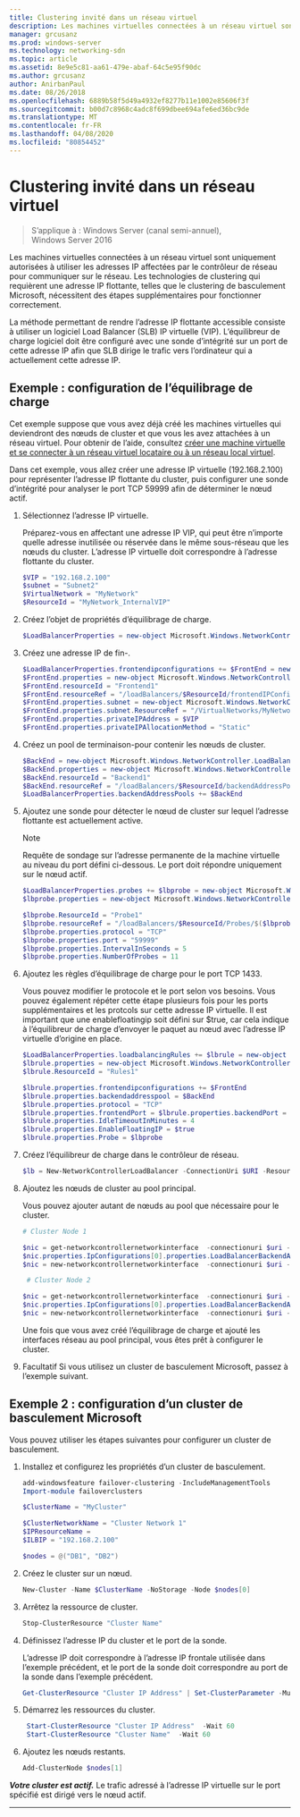 ```yaml
---
title: Clustering invité dans un réseau virtuel
description: Les machines virtuelles connectées à un réseau virtuel sont uniquement autorisées à utiliser les adresses IP affectées par le contrôleur de réseau pour communiquer sur le réseau.  Les technologies de clustering qui requièrent une adresse IP flottante, telles que le clustering de basculement Microsoft, nécessitent des étapes supplémentaires pour fonctionner correctement.
manager: grcusanz
ms.prod: windows-server
ms.technology: networking-sdn
ms.topic: article
ms.assetid: 8e9e5c81-aa61-479e-abaf-64c5e95f90dc
ms.author: grcusanz
author: AnirbanPaul
ms.date: 08/26/2018
ms.openlocfilehash: 6889b58f5d49a4932ef8277b11e1002e85606f3f
ms.sourcegitcommit: b00d7c8968c4adc8f699dbee694afe6ed36bc9de
ms.translationtype: MT
ms.contentlocale: fr-FR
ms.lasthandoff: 04/08/2020
ms.locfileid: "80854452"
---
```

# <a name="guest-clustering-in-a-virtual-network"></a>Clustering invité dans un réseau virtuel

>S’applique à : Windows Server (canal semi-annuel), Windows Server 2016

Les machines virtuelles connectées à un réseau virtuel sont uniquement autorisées à utiliser les adresses IP affectées par le contrôleur de réseau pour communiquer sur le réseau.  Les technologies de clustering qui requièrent une adresse IP flottante, telles que le clustering de basculement Microsoft, nécessitent des étapes supplémentaires pour fonctionner correctement.

La méthode permettant de rendre l’adresse IP flottante accessible consiste à utiliser un logiciel Load Balancer \(SLB\) IP virtuelle \(VIP\).  L’équilibreur de charge logiciel doit être configuré avec une sonde d’intégrité sur un port de cette adresse IP afin que SLB dirige le trafic vers l’ordinateur qui a actuellement cette adresse IP.


## <a name="example-load-balancer-configuration"></a>Exemple : configuration de l’équilibrage de charge

Cet exemple suppose que vous avez déjà créé les machines virtuelles qui deviendront des nœuds de cluster et que vous les avez attachées à un réseau virtuel.  Pour obtenir de l’aide, consultez [créer une machine virtuelle et se connecter à un réseau virtuel locataire ou à un réseau local virtuel](https://technet.microsoft.com/windows-server-docs/networking/sdn/manage/create-a-tenant-vm).  

Dans cet exemple, vous allez créer une adresse IP virtuelle (192.168.2.100) pour représenter l’adresse IP flottante du cluster, puis configurer une sonde d’intégrité pour analyser le port TCP 59999 afin de déterminer le nœud actif.

1. Sélectionnez l’adresse IP virtuelle.<p>Préparez-vous en affectant une adresse IP VIP, qui peut être n’importe quelle adresse inutilisée ou réservée dans le même sous-réseau que les nœuds du cluster.  L’adresse IP virtuelle doit correspondre à l’adresse flottante du cluster.

   ```PowerShell
   $VIP = "192.168.2.100"
   $subnet = "Subnet2"
   $VirtualNetwork = "MyNetwork"
   $ResourceId = "MyNetwork_InternalVIP"
   ```

2. Créez l’objet de propriétés d’équilibrage de charge.

   ```PowerShell
   $LoadBalancerProperties = new-object Microsoft.Windows.NetworkController.LoadBalancerProperties
   ```

3. Créez une adresse IP de fin\-.

   ```PowerShell
   $LoadBalancerProperties.frontendipconfigurations += $FrontEnd = new-object Microsoft.Windows.NetworkController.LoadBalancerFrontendIpConfiguration
   $FrontEnd.properties = new-object Microsoft.Windows.NetworkController.LoadBalancerFrontendIpConfigurationProperties
   $FrontEnd.resourceId = "Frontend1"
   $FrontEnd.resourceRef = "/loadBalancers/$ResourceId/frontendIPConfigurations/$($FrontEnd.resourceId)"
   $FrontEnd.properties.subnet = new-object Microsoft.Windows.NetworkController.Subnet
   $FrontEnd.properties.subnet.ResourceRef = "/VirtualNetworks/MyNetwork/Subnets/Subnet2"
   $FrontEnd.properties.privateIPAddress = $VIP
   $FrontEnd.properties.privateIPAllocationMethod = "Static"
   ```

4. Créez un pool de terminaison\-pour contenir les nœuds de cluster.

   ```PowerShell
   $BackEnd = new-object Microsoft.Windows.NetworkController.LoadBalancerBackendAddressPool
   $BackEnd.properties = new-object Microsoft.Windows.NetworkController.LoadBalancerBackendAddressPoolProperties
   $BackEnd.resourceId = "Backend1"
   $BackEnd.resourceRef = "/loadBalancers/$ResourceId/backendAddressPools/$($BackEnd.resourceId)"
   $LoadBalancerProperties.backendAddressPools += $BackEnd
   ```

5. Ajoutez une sonde pour détecter le nœud de cluster sur lequel l’adresse flottante est actuellement active. 

   >[!NOTE]
   >Requête de sondage sur l’adresse permanente de la machine virtuelle au niveau du port défini ci-dessous.  Le port doit répondre uniquement sur le nœud actif. 

   ```PowerShell
   $LoadBalancerProperties.probes += $lbprobe = new-object Microsoft.Windows.NetworkController.LoadBalancerProbe
   $lbprobe.properties = new-object Microsoft.Windows.NetworkController.LoadBalancerProbeProperties

   $lbprobe.ResourceId = "Probe1"
   $lbprobe.resourceRef = "/loadBalancers/$ResourceId/Probes/$($lbprobe.resourceId)"
   $lbprobe.properties.protocol = "TCP"
   $lbprobe.properties.port = "59999"
   $lbprobe.properties.IntervalInSeconds = 5
   $lbprobe.properties.NumberOfProbes = 11
   ```

6. Ajoutez les règles d’équilibrage de charge pour le port TCP 1433.<p>Vous pouvez modifier le protocole et le port selon vos besoins.  Vous pouvez également répéter cette étape plusieurs fois pour les ports supplémentaires et les protcols sur cette adresse IP virtuelle.  Il est important que une enablefloatingip soit défini sur $true, car cela indique à l’équilibreur de charge d’envoyer le paquet au nœud avec l’adresse IP virtuelle d’origine en place.

   ```PowerShell
   $LoadBalancerProperties.loadbalancingRules += $lbrule = new-object Microsoft.Windows.NetworkController.LoadBalancingRule
   $lbrule.properties = new-object Microsoft.Windows.NetworkController.LoadBalancingRuleProperties
   $lbrule.ResourceId = "Rules1"

   $lbrule.properties.frontendipconfigurations += $FrontEnd
   $lbrule.properties.backendaddresspool = $BackEnd 
   $lbrule.properties.protocol = "TCP"
   $lbrule.properties.frontendPort = $lbrule.properties.backendPort = 1433 
   $lbrule.properties.IdleTimeoutInMinutes = 4
   $lbrule.properties.EnableFloatingIP = $true
   $lbrule.properties.Probe = $lbprobe
   ```

7. Créez l’équilibreur de charge dans le contrôleur de réseau.

   ```PowerShell
   $lb = New-NetworkControllerLoadBalancer -ConnectionUri $URI -ResourceId $ResourceId -Properties $LoadBalancerProperties -Force
   ```

8. Ajoutez les nœuds de cluster au pool principal.<p>Vous pouvez ajouter autant de nœuds au pool que nécessaire pour le cluster.

   ```PowerShell
   # Cluster Node 1

   $nic = get-networkcontrollernetworkinterface  -connectionuri $uri -resourceid "ClusterNode1_Network-Adapter"
   $nic.properties.IpConfigurations[0].properties.LoadBalancerBackendAddressPools += $lb.properties.backendaddresspools[0]
   $nic = new-networkcontrollernetworkinterface  -connectionuri $uri -resourceid $nic.resourceid -properties $nic.properties -force

    # Cluster Node 2

   $nic = get-networkcontrollernetworkinterface  -connectionuri $uri -resourceid "ClusterNode2_Network-Adapter"
   $nic.properties.IpConfigurations[0].properties.LoadBalancerBackendAddressPools += $lb.properties.backendaddresspools[0]
   $nic = new-networkcontrollernetworkinterface  -connectionuri $uri -resourceid $nic.resourceid -properties $nic.properties -force
   ```

   Une fois que vous avez créé l’équilibrage de charge et ajouté les interfaces réseau au pool principal, vous êtes prêt à configurer le cluster.  

9. Facultatif Si vous utilisez un cluster de basculement Microsoft, passez à l’exemple suivant. 

## <a name="example-2-configuring-a-microsoft-failover-cluster"></a>Exemple 2 : configuration d’un cluster de basculement Microsoft

Vous pouvez utiliser les étapes suivantes pour configurer un cluster de basculement.

1. Installez et configurez les propriétés d’un cluster de basculement.

   ```PowerShell
   add-windowsfeature failover-clustering -IncludeManagementTools
   Import-module failoverclusters

   $ClusterName = "MyCluster"
   
   $ClusterNetworkName = "Cluster Network 1"
   $IPResourceName =  
   $ILBIP = "192.168.2.100" 

   $nodes = @("DB1", "DB2")
   ```

2. Créez le cluster sur un nœud.

   ```PowerShell
   New-Cluster -Name $ClusterName -NoStorage -Node $nodes[0]
   ```

3. Arrêtez la ressource de cluster.

   ```PowerShell
   Stop-ClusterResource "Cluster Name" 
   ```

4. Définissez l’adresse IP du cluster et le port de la sonde.<p>L’adresse IP doit correspondre à l’adresse IP frontale utilisée dans l’exemple précédent, et le port de la sonde doit correspondre au port de la sonde dans l’exemple précédent.

   ```PowerShell
   Get-ClusterResource "Cluster IP Address" | Set-ClusterParameter -Multiple @{"Address"="$ILBIP";"ProbePort"="59999";"SubnetMask"="255.255.255.255";"Network"="$ClusterNetworkName";"EnableDhcp"=0}
   ```

5. Démarrez les ressources du cluster.

   ```PowerShell
    Start-ClusterResource "Cluster IP Address"  -Wait 60 
    Start-ClusterResource "Cluster Name"  -Wait 60 
   ```

6. Ajoutez les nœuds restants.

   ```PowerShell
   Add-ClusterNode $nodes[1]
   ```

_**Votre cluster est actif.**_ Le trafic adressé à l’adresse IP virtuelle sur le port spécifié est dirigé vers le nœud actif.

---